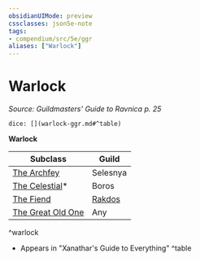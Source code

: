 ```yaml
---
obsidianUIMode: preview
cssclasses: json5e-note
tags:
- compendium/src/5e/ggr
aliases: ["Warlock"]
---
```

# Warlock
*Source: Guildmasters' Guide to Ravnica p. 25* 

`dice: [](warlock-ggr.md#^table)`

**Warlock**

| Subclass | Guild |
|----------|-------|
| [The Archfey](z_compendium/classes/warlock-the-archfey.md) | Selesnya |
| [The Celestial](z_compendium/classes/warlock-the-celestial-xge.md)* | Boros |
| [The Fiend](z_compendium/classes/warlock-the-fiend.md) | [Rakdos](z_compendium/bestiary/npc/rakdos-ggr.md) |
| [The Great Old One](z_compendium/classes/warlock-the-great-old-one.md) | Any |
^warlock

* Appears in "Xanathar's Guide to Everything"
^table